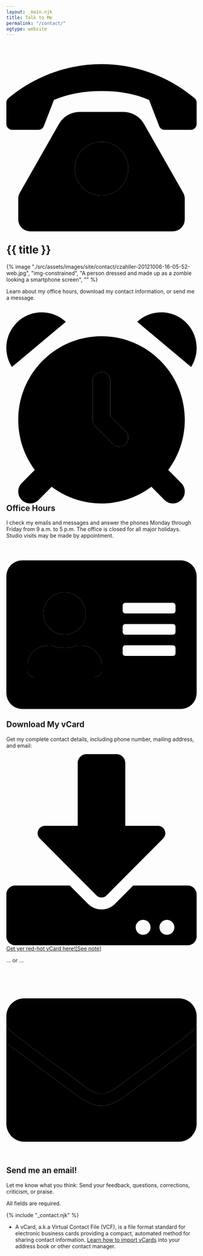 ```yaml
---
layout: _main.njk
title: Talk to Me
permalink: "/contact/"
ogtype: website
---
```

<!-- markdownlint-disable MD033 -->
<script src="https://www.google.com/recaptcha/api.js"></script>
<script>
  function onSubmit() {
      document.getElementById("contact-form").submit()
  }
</script>
<!-- markdownlint-enable MD033 -->
<stack-l data-pagefind-ignore>
<!-- markdownlint-disable MD025 -->

# <icon-l class="bigger icon-before"><span class="with-icon"><svg id="icon-telephone-duo" xmlns="http://www.w3.org/2000/svg" viewBox="0 0 512 512"><path fill="var(--mpb-color-accentReverse)" d="M256 240a72 72 0 1 0 72 72 72 72 0 0 0-72-72zm250.18-117C436.76 65 347.38 32 256 32S75.24 65 5.82 123A16.45 16.45 0 0 0 0 135.64V192a16 16 0 0 0 16 16h70.11a16 16 0 0 0 14.31-8.85L128 128c39.9-17.28 83.2-24 128-24 44.77 0 88.07 6.72 128 24l27.58 71.15a16 16 0 0 0 14.31 8.85H496a16 16 0 0 0 16-16v-56.36a16.45 16.45 0 0 0-5.82-12.64z"></path><path fill="var(--mpb-color-accent)" d="M475.78 376.62L370.43 192.25A64 64 0 0 0 314.86 160H197.14a64 64 0 0 0-55.57 32.25L36.22 376.62A32 32 0 0 0 32 392.5V448a32 32 0 0 0 32 32h384a32 32 0 0 0 32-32v-55.5a32 32 0 0 0-4.22-15.88zM256 384a72 72 0 1 1 72-72 72 72 0 0 1-72 72z"></path></svg> {{ title }}</icon-l>
<!-- markdownlint-enable MD025 -->
<mpb-dialog-img>

{% image "./src/assets/images/site/contact/czahller-20121006-16-05-52-web.jpg", "img-constrained", "A person dressed and made up as a zombie looking a smartphone screen", "" %}
</mpb-dialog-img>

Learn about my office hours, download my contact information, or send me a message.

## <icon-l class="bigger icon-before"><span class="with-icon"><svg id="icon-alarm-clock-duo" xmlns="http://www.w3.org/2000/svg" viewBox="0 0 512 512"><path fill="var(--mpb-color-accent)" d="M32 288c0 50.3 16.6 96.8 44.6 134.2L41.4 457.4C35.1 463.6 32 471.8 32 480s3.1 16.4 9.4 22.6c12.5 12.5 32.8 12.5 45.3 0l35.2-35.2c37.4 28 83.8 44.6 134.1 44.6s96.8-16.6 134.2-44.6l35.2 35.2c12.5 12.5 32.8 12.5 45.3 0s12.5-32.8 0-45.3l-35.2-35.2c28-37.4 44.6-83.8 44.6-134.2C480 164.3 379.7 64 256 64S32 164.3 32 288zM232 184c0-13.3 10.7-24 24-24s24 10.7 24 24l0 94.1 41 41c9.4 9.4 9.4 24.6 0 33.9c-4.7 4.7-10.8 7-17 7s-12.3-2.3-17-7l-48-48c-4.5-4.5-7-10.6-7-17l0-104z"/><path fill="var(--mpb-color-accentReverse)" d="M14.9 146.4L160 25.4C143 9.6 120.2 0 95.2 0C42.6 0 0 42.6 0 95.2c0 18.8 5.5 36.3 14.9 51.1zM256 160c-13.3 0-24 10.7-24 24l0 104c0 6.4 2.5 12.5 7 17l48 48c9.4 9.4 24.6 9.4 33.9 0s9.4-24.6 0-33.9l-41-41 0-94.1c0-13.3-10.7-24-24-24zM352 25.4L497.1 146.4C506.5 131.6 512 114 512 95.2C512 42.6 469.4 0 416.8 0C391.8 0 369 9.6 352 25.4z"/></svg> Office Hours</icon-l>

I check my emails and messages and answer the phones Monday through Friday from 9 a.m. to 5 p.m. The office is closed for all major holidays. Studio visits may be made by appointment.

## <icon-l class="bigger icon-before"><span class="with-icon"><svg id="icon-address-card-duo" xmlns="http://www.w3.org/2000/svg" viewBox="0 0 576 512"><path fill="var(--mpb-color-accent)" d="M528 32H48A48 48 0 0 0 0 80v352a48 48 0 0 0 48 48h480a48 48 0 0 0 48-48V80a48 48 0 0 0-48-48zm-352 96a64 64 0 1 1-64 64 64.06 64.06 0 0 1 64-64zm112 236.8c0 10.6-10 19.2-22.4 19.2H86.4C74 384 64 375.4 64 364.8v-19.2c0-31.8 30.1-57.6 67.2-57.6h5a103 103 0 0 0 79.6 0h5c37.1 0 67.2 25.8 67.2 57.6zM512 312a8 8 0 0 1-8 8H360a8 8 0 0 1-8-8v-16a8 8 0 0 1 8-8h144a8 8 0 0 1 8 8zm0-64a8 8 0 0 1-8 8H360a8 8 0 0 1-8-8v-16a8 8 0 0 1 8-8h144a8 8 0 0 1 8 8zm0-64a8 8 0 0 1-8 8H360a8 8 0 0 1-8-8v-16a8 8 0 0 1 8-8h144a8 8 0 0 1 8 8z"></path><path fill="var(--mpb-color-accentReverse)" d="M176 256a64 64 0 1 0-64-64 64.06 64.06 0 0 0 64 64zm44.8 32h-5a103 103 0 0 1-79.6 0h-5C94.1 288 64 313.8 64 345.6v19.2c0 10.6 10 19.2 22.4 19.2h179.2c12.4 0 22.4-8.6 22.4-19.2v-19.2c0-31.8-30.1-57.6-67.2-57.6z"></path></svg> Download My vCard</icon-l>

Get my complete contact details, including phone number, mailing address, and email:

<a class="button button-primary" href="/assets/files/Mr Chris J. Zähller.vcf" download><icon-l class="bigger icon-before"><span class="with-icon"><svg id="icon-download" xmlns="http://www.w3.org/2000/svg" viewBox="0 0 512 512" data-fa-i2svg=""><path fill="var(--mpb-color-accentReverse)" d="M216 0h80c13.3 0 24 10.7 24 24v168h87.7c17.8 0 26.7 21.5 14.1 34.1L269.7 378.3c-7.5 7.5-19.8 7.5-27.3 0L90.1 226.1c-12.6-12.6-3.7-34.1 14.1-34.1H192V24c0-13.3 10.7-24 24-24zm296 376v112c0 13.3-10.7 24-24 24H24c-13.3 0-24-10.7-24-24V376c0-13.3 10.7-24 24-24h146.7l49 49c20.1 20.1 52.5 20.1 72.6 0l49-49H488c13.3 0 24 10.7 24 24zm-124 88c0-11-9-20-20-20s-20 9-20 20 9 20 20 20 20-9 20-20zm64 0c0-11-9-20-20-20s-20 9-20 20 9 20 20 20 20-9 20-20z"></path></svg> Get yer red-hot vCard here!<a href="#mn:1" id="mnref:1" class="sr-only">[See note]</a></icon-l>

… or …

## <icon-l class="bigger icon-before"><span class="with-icon"><svg id="icon-envelope-duo" xmlns="http://www.w3.org/2000/svg" viewBox="0 0 512 512"><path fill="var(--mpb-color-accent)" d="M256.47 352h-.94c-30.1 0-60.41-23.42-82.54-40.52C169.39 308.7 24.77 202.7 0 183.33V400a48 48 0 0 0 48 48h416a48 48 0 0 0 48-48V183.36c-24.46 19.17-169.4 125.34-173 128.12-22.12 17.1-52.43 40.52-82.53 40.52zM464 64H48a48 48 0 0 0-48 48v19a24.08 24.08 0 0 0 9.2 18.9c30.6 23.9 40.7 32.4 173.4 128.7 16.8 12.2 50.2 41.8 73.4 41.4 23.2.4 56.6-29.2 73.4-41.4 132.7-96.3 142.8-104.7 173.4-128.7A23.93 23.93 0 0 0 512 131v-19a48 48 0 0 0-48-48z"></path><path fill="var(--mpb-color-accentReverse)" d="M512 131v52.36c-24.46 19.17-169.4 125.34-173 128.12-22.12 17.1-52.43 40.52-82.53 40.52h-.94c-30.1 0-60.41-23.42-82.54-40.52C169.39 308.7 24.77 202.7 0 183.33V131a24.08 24.08 0 0 0 9.2 18.9c30.6 23.9 40.7 32.4 173.4 128.7 16.69 12.12 49.75 41.4 72.93 41.4h.94c23.18 0 56.24-29.28 72.93-41.4 132.7-96.3 142.8-104.7 173.4-128.7A23.93 23.93 0 0 0 512 131z"></path></svg> Send me an email!</icon-l>

  Let me know what you think: Send your feedback, questions, corrections, criticism, or praise.

  All fields are required.

  {% include "_contact.njk" %}

</stack-l>

<footer aria-label="notes">
  <ul class="app-marginnotes-list" role="list">
    <li id="mn:1" role="listitem">

A vCard, a.k.a Virtual Contact File (VCF), is a file format standard for electronic business cards providing a compact, automated method for sharing contact information. <a href="https://www.google.com/search?q=how+to+import+a+vCard" target="_blank" rel="external noopener">Learn how to import vCards</a> into your address book or other contact manager.
    </li>
  </ul>
</footer>
